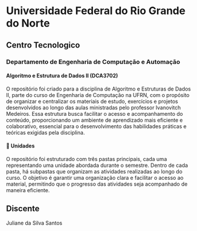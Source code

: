 # Universidade Federal do Rio Grande do Norte
## Centro Tecnologico
### Departamento de Engenharia de Computação e Automação
#### Algoritmo e Estrutura de Dados II (DCA3702)

O repositório foi criado para a disciplina de Algoritmo e Estruturas de Dados II, parte do curso de Engenharia de Computação na UFRN, com o propósito de organizar e centralizar os materiais de estudo, exercícios e projetos desenvolvidos ao longo das aulas ministradas pelo professor Ivanovitch Medeiros. Essa estrutura busca facilitar o acesso e acompanhamento do conteúdo, proporcionando um ambiente de aprendizado mais eficiente e colaborativo, essencial para o desenvolvimento das habilidades práticas e teóricas exigidas pela disciplina.

#### :floppy_disk: Unidades

O repositório foi estruturado com três pastas principais, cada uma representando uma unidade abordada durante o semestre. Dentro de cada pasta, há subpastas que organizam as atividades realizadas ao longo do curso. O objetivo é garantir uma organização clara e facilitar o acesso ao material, permitindo que o progresso das atividades seja acompanhado de maneira eficiente.

## Discente

Juliane da Silva Santos
